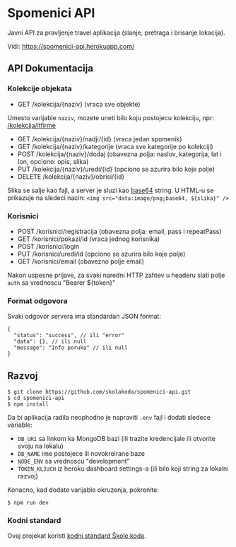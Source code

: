 # Spomenici API

Javni API za pravljenje travel aplikacija (slanje, pretraga i brisanje lokacija).

Vidi: https://spomenici-api.herokuapp.com/

## API Dokumentacija

### Kolekcije objekata

- GET /kolekcija/{naziv} (vraca sve objekte)

Umesto varijable `naziv`, mozete uneti bilo koju postojecu kolekciju, npr: [/kolekcija/itfirme](https://spomenici-api.herokuapp.com/kolekcija/itfirme)

- GET /kolekcija/{naziv}/nadji/{id} (vraca jedan spomenik)
- GET /kolekcija/{naziv}/kategorije (vraca sve kategorije po kolekciji)
- POST /kolekcija/{naziv}/dodaj (obavezna polja: naslov, kategorija, lat i lon, opciono: opis, slika)
- PUT /kolekcija/{naziv}/uredi/{id} (opciono se azurira bilo koje polje)
- DELETE /kolekcija/{naziv}/obrisi/{id}

Slika se salje kao fajl, a server je sluzi kao [base64](https://stackoverflow.com/questions/8499633/how-to-display-base64-images-in-html) string. U HTML-u se prikazuje na sledeci nacin: `<img src="data:image/png;base64, ${slika}" />`

### Korisnici

- POST /korisnici/registracija (obavezna polja: email, pass i repeatPass)
- GET /korisnici/pokazi/id (vraca jednog korisnika)
- POST /korisnici/login
- PUT /korisnici/uredi/id (opciono se azurira bilo koje polje)
- GET /korisnici/email (obavezno polje email)

Nakon uspesne prijave, za svaki naredni HTTP zahtev u headeru slati polje `auth` sa vrednoscu "Bearer ${token}"

### Format odgovora

Svaki odgovor servera ima standardan JSON format:

```
{
  "status": "success", // ili "error"
  "data": {}, // ili null
  "message": "Info poruka" // ili null
}
```

## Razvoj

```
$ git clone https://github.com/skolakoda/spomenici-api.git
$ cd spomenici-api
$ npm install
```

Da bi aplikacija radila neophodno je napraviti `.env` fajl i dodati sledece variable:

- `DB_URI` sa linkom ka MongoDB bazi (ili trazite kredencijale ili otvorite svoju na lokalu)
- `DB_NAME` ime postojece ili novokreirane baze
- `NODE_ENV` sa vrednoscu "development"
- `TOKEN_KLJUCH` iz heroku dashboard settings-a (ili bilo koji string za lokalni razvoj)

Konacno, kad dodate varijable okruzenja, pokrenite:

```
$ npm run dev
```

### Kodni standard

Ovaj projekat koristi [kodni standard Škole koda](https://github.com/skolakoda/kodni-standard).
